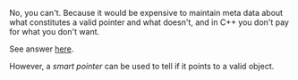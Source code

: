 No, you can't. Because it would be expensive to maintain meta data about what constitutes a valid pointer and what doesn't, and in C++ you don't pay for what you don't want.

See answer [here](http://stackoverflow.com/a/17202622/5340808).

However, a *smart pointer* can be used to tell if it points to a valid object.
